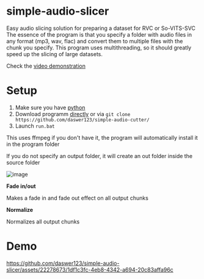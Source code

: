 # simple-audio-slicer
Easy audio slicing solution for preparing a dataset for RVC or So-VITS-SVC
The essence of the program is that you specify a folder with audio files in any format (mp3, wav, flac) and convert them to multiple files with the chunk you specify.
This program uses multithreading, so it should greatly speed up the slicing of large datasets.

Check the [video demonstration](https://github.com/daswer123/simple-audio-slicer#demo)

# Setup
1) Make sure you have [python](https://www.python.org/downloads/release/python-3109/)
2) Download programm [directly](https://github.com/daswer123/simple-audio-cutter/archive/refs/heads/main.zip) or via `git clone https://github.com/daswer123/simple-audio-cutter/`
3) Launch `run.bat`

This uses ffmpeg if you don't have it, the program will automatically install it in the program folder

If you do not specify an output folder, it will create an out folder inside the source folder

![image](https://github.com/daswer123/simple-audio-slicer/assets/22278673/a9d28abb-40c5-4e95-b280-4da9b7f57844)

**Fade in/out** 

Makes a fade in and fade out effect on all output chunks

**Normalize**

Normalizes all output chunks

# Demo

https://github.com/daswer123/simple-audio-slicer/assets/22278673/1df1c3fc-4eb8-4342-a694-20c83affa96c

